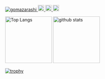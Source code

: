 <p align="left">
  <a href="https://github.com/gomazarashi/gomazarashi/">
    <img src="https://komarev.com/ghpvc/?username=gomazarashi" alt="gomazarashi" />
  </a>
  <a href="https://github.com/gomazarashi">
    <img height="20" src="https://img.shields.io/github/followers/gomazarashi?label=follow&logo=github&style=flat" />
  </a>
  <a href="http://qiita.com/gomazarashi">
    <img height="20" src="https://qiita-badge.apiapi.app/s/gomazarashi/posts.svg" />
  </a>
  <a href="http://qiita.com/gomazarashi">
    <img height="20" src="https://qiita-badge.apiapi.app/s/gomazarashi/contributions.svg" />
  </a>
</p>

<p align="left"> 
  <img alt="Top Langs" height="150px" src="https://github-readme-stats.vercel.app/api/top-langs/?username=gomazarashi&layout=compact&count_private=true&show_icons=true&theme=onedark" />
  <img alt="github stats" height="150px" src="https://github-readme-stats.vercel.app/api?username=gomazarashi&count_private=true&show_icons=true&show_icons=true&theme=onedark" />
</p>

[![trophy](https://github-profile-trophy.vercel.app/?username=gomazarashi&theme=onedark&column=7
)](https://github.com/ryo-ma/github-profile-trophy)